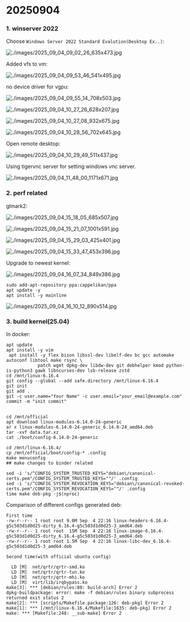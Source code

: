 # 20250904
### 1. winserver 2022
Choose `Windows Server 2022 Standard Evalution(Desktop Ex..)`:    

![./images/2025_09_04_09_02_26_635x473.jpg](./images/2025_09_04_09_02_26_635x473.jpg)

Added vfs to vm:    

![./images/2025_09_04_09_53_46_541x495.jpg](./images/2025_09_04_09_53_46_541x495.jpg)

no device driver for vgpu:   

![./images/2025_09_04_09_55_14_708x503.jpg](./images/2025_09_04_09_55_14_708x503.jpg)


![./images/2025_09_04_10_27_26_628x207.jpg](./images/2025_09_04_10_27_26_628x207.jpg)


![./images/2025_09_04_10_27_08_932x675.jpg](./images/2025_09_04_10_27_08_932x675.jpg)

![./images/2025_09_04_10_28_56_702x645.jpg](./images/2025_09_04_10_28_56_702x645.jpg)

Open remote desktop:    

![./images/2025_09_04_10_29_49_511x437.jpg](./images/2025_09_04_10_29_49_511x437.jpg)

Using tigervnc server for setting windows vnc server.   

![./images/2025_09_04_11_48_00_1171x671.jpg](./images/2025_09_04_11_48_00_1171x671.jpg)

### 2. perf related
glmark2:     

![./images/2025_09_04_15_18_05_685x507.jpg](./images/2025_09_04_15_18_05_685x507.jpg)

![./images/2025_09_04_15_21_07_1001x591.jpg](./images/2025_09_04_15_21_07_1001x591.jpg)

![./images/2025_09_04_15_29_03_425x401.jpg](./images/2025_09_04_15_29_03_425x401.jpg)

![./images/2025_09_04_15_33_47_453x396.jpg](./images/2025_09_04_15_33_47_453x396.jpg)

Upgrade to newest kernel:    

![./images/2025_09_04_16_07_34_849x386.jpg](./images/2025_09_04_16_07_34_849x386.jpg)

```
sudo add-apt-repository ppa:cappelikan/ppa
apt update -y
apt install -y mainline
```

![./images/2025_09_04_16_10_12_890x514.jpg](./images/2025_09_04_16_10_12_890x514.jpg)

### 3. build kernel(25.04)

In docker:     

```
apt update
apt install -y vim
 apt install -y flex bison libssl-dev libelf-dev bc gcc automake autoconf libtool make rsync \
            patch wget dpkg-dev libdw-dev git debhelper kmod python-is-python3 gawk libncurses-dev lsb-release zstd
cd /mnt/linux-6.16.4
git config --global --add safe.directory /mnt/linux-6.16.4
git init
git add .
git -c user.name="Your Name" -c user.email="your_email@example.com" commit -m "init commit"


cd /mnt/official
apt download linux-modules-6.14.0-24-generic
ar x linux-modules-6.14.0-24-generic_6.14.0-24_amd64.deb
tar -xvf data.tar.xz
cat ./boot/config-6.14.0-24-generic

cd /mnt/linux-6.16.4/
cp /mnt/official/boot/config-* .config
make menuconfig
## make changes to binder related

sed -i 's/^CONFIG_SYSTEM_TRUSTED_KEYS="debian\/canonical-certs.pem"/CONFIG_SYSTEM_TRUSTED_KEYS=""/' .config
sed -i 's/^CONFIG_SYSTEM_REVOCATION_KEYS="debian\/canonical-revoked-certs.pem"/CONFIG_SYSTEM_REVOCATION_KEYS=""/' .config
time make deb-pkg -j$(nproc)
```
Comparison of different configs generated deb:      

```
First time
-rw-r--r-- 1 root root 9.0M Sep  4 22:16 linux-headers-6.16.4-g5c503d1d0d25-dirty_6.16.4-g5c503d1d0d25-3_amd64.deb
-rw-r--r-- 1 root root  15M Sep  4 22:16 linux-image-6.16.4-g5c503d1d0d25-dirty_6.16.4-g5c503d1d0d25-3_amd64.deb
-rw-r--r-- 1 root root 1.5M Sep  4 22:16 linux-libc-dev_6.16.4-g5c503d1d0d25-3_amd64.deb

Second time(with official ubuntu config)

  LD [M]  net/qrtr/qrtr-smd.ko
  LD [M]  net/qrtr/qrtr-tun.ko
  LD [M]  net/qrtr/qrtr-mhi.ko
  LD [M]  virt/lib/irqbypass.ko
make[3]: *** [debian/rules:80: build-arch] Error 2
dpkg-buildpackage: error: make -f debian/rules binary subprocess returned exit status 2
make[2]: *** [scripts/Makefile.package:126: deb-pkg] Error 2
make[1]: *** [/mnt/linux-6.16.4/Makefile:1635: deb-pkg] Error 2
make: *** [Makefile:248: __sub-make] Error 2

```

